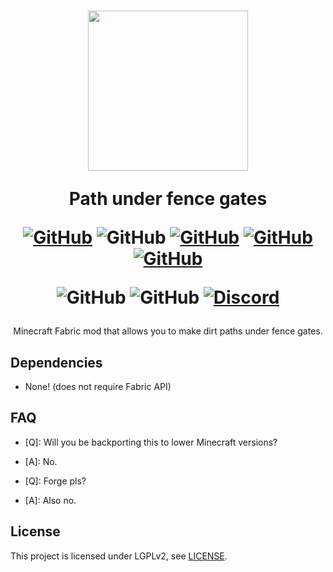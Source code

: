 <h1 align="center">
<img src="https://github.com/Steveplays28/pathunderfencegates/blob/main/src/main/resources/assets/pathunderfencegates/icon.png" width="256px" align="center">

Path under fence gates

[![GitHub](https://img.shields.io/github/license/Steveplays28/pathunderfencegates)](https://github.com/Steveplays28/pathunderfencegates/blob/main/LICENSE)
![GitHub](https://img.shields.io/github/repo-size/Steveplays28/pathunderfencegates)
[![GitHub](https://img.shields.io/github/forks/Steveplays28/pathunderfencegates)](https://github.com/Steveplays28/pathunderfencegates/network/members)
[![GitHub](https://img.shields.io/github/issues/Steveplays28/pathunderfencegates)](https://github.com/Steveplays28/pathunderfencegates/issues)
[![GitHub](https://img.shields.io/github/issues-pr/Steveplays28/pathunderfencegates)](https://github.com/Steveplays28/pathunderfencegates/pulls)

![GitHub](https://img.shields.io/badge/environment-both-4caf50?style=flat-square)
![GitHub](https://img.shields.io/badge/mod%20loader-fabric-d64541?style=flat-square)
[![Discord](https://img.shields.io/discord/746681304111906867?label=chat%20on%20Discord%20%7C%20Steve%27s%20underwater%20paradise)](https://discord.gg/KbWxgGg)
</h1>

<p align="center">
Minecraft Fabric mod that allows you to make dirt paths under fence gates. 
</p>

## Dependencies  
- None! (does not require Fabric API)

## FAQ  
- \[Q]: Will you be backporting this to lower Minecraft versions?
- \[A]: No.

- \[Q]: Forge pls?
- \[A]: Also no.

## License  
This project is licensed under LGPLv2, see [LICENSE](https://github.com/Steveplays28/pathunderfencegates/blob/main/LICENSE).
